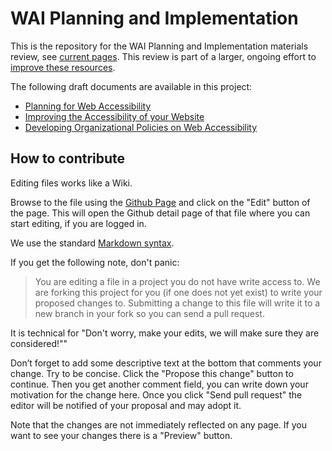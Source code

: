 # WAI Planning and Implementation

This is the repository for the WAI Planning and Implementation materials review, see [current pages][LivePage]. This review is part of a larger, ongoing effort to [improve these resources][ProjectPage].

The following draft documents are available in this project:

* [Planning for Web Accessibility][PlanningPage]
* [Improving the Accessibility of your Website][ImprovingPage]
* [Developing Organizational Policies on Web Accessibility][PoliciesPage]

## How to contribute

Editing files works like a Wiki.

Browse to the file using the [Github Page][GHPage] and click on the "Edit" button of the page. This will open the Github detail page of that file where you can start editing, if you are logged in.

We use the standard [Markdown syntax][MarkdownSyntax].

If you get the following note, don't panic:

> You are editing a file in a project you do not have write access to. We are forking this project for you (if one does not yet exist) to write your proposed changes to. Submitting a change to this file will write it to a new branch in your fork so you can send a pull request.

It is technical for "Don't worry, make your edits, we will make sure they are considered!""

Don’t forget to add some descriptive text at the bottom that comments your change. Try to be concise. Click the "Propose this change" button to continue. Then you get another comment field, you can write down your motivation for the change here. Once you click "Send pull request" the editor will be notified of your proposal and may adopt it.

Note that the changes are not immediately reflected on any page. If you want to see your changes there is a "Preview" button.

[LivePage]:http://www.w3.org/WAI/managing.html
[ProjectPage]:https://www.w3.org/WAI/EO/wiki/Planning_and_Managing_Web_Accessibility
[GHPage]:https://github.com/w3c/wai-planning-and-implementation
[MarkdownSyntax]:http://daringfireball.net/projects/markdown/syntax
[PlanningPage]:http://w3c.github.io/wai-planning-and-implementation/Overview.html
[ImprovingPage]:http://w3c.github.io/wai-planning-and-implementation/improving.html
[PoliciesPage]:http://w3c.github.io/wai-planning-and-implementation/pol.html